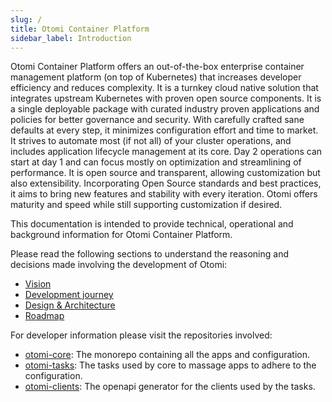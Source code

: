 ```yaml
---
slug: /
title: Otomi Container Platform
sidebar_label: Introduction
---
```


Otomi Container Platform offers an out-of-the-box enterprise container management platform (on top of Kubernetes) that increases developer efficiency and reduces complexity. It is a turnkey cloud native solution that integrates upstream Kubernetes with proven open source components. It is a single deployable package with curated industry proven applications and policies for better governance and security. With carefully crafted sane defaults at every step, it minimizes configuration effort and time to market. It strives to automate most (if not all) of your cluster operations, and includes application lifecycle management at its core. Day 2 operations can start at day 1 and can focus mostly on optimization and streamlining of performance. It is open source and transparent, allowing customization but also extensibility. Incorporating Open Source standards and best practices, it aims to bring new features and stability with every iteration. Otomi offers maturity and speed while still supporting customization if desired.

This documentation is intended to provide technical, operational and background information for Otomi Container Platform.

Please read the following sections to understand the reasoning and decisions made involving the development of Otomi:

- [Vision](vision)
- [Development journey](development-journey)
- [Design & Architecture](design-and-architecture)
- [Roadmap](roadmap)

For developer information please visit the repositories involved:

- [otomi-core](https://github.com/redkubes/otomi-core/): The monorepo containing all the apps and configuration.
- [otomi-tasks](https://github.com/redkubes/otomi-tasks/): The tasks used by core to massage apps to adhere to the configuration.
- [otomi-clients](https://github.com/redkubes/otomi-clients/): The openapi generator for the clients used by the tasks.
